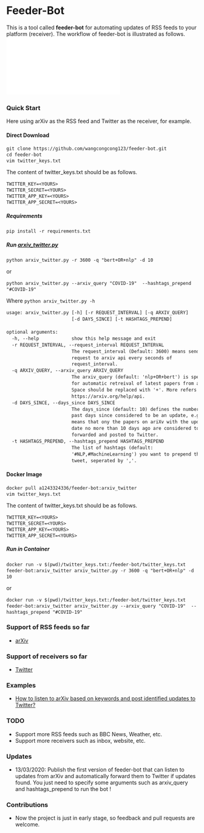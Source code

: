 # Feeder-Bot
 This is a tool called **feeder-bot** for automating updates of RSS feeds to your platform (receiver). The workflow of feeder-bot is illustrated as follows.
![](images/feeder-bot-flow.pdf)

### Quick Start

Here using arXiv as the RSS feed and Twitter as the receiver, for example.

#### Direct Download

``````shell
git clone https://github.com/wangcongcong123/feeder-bot.git
cd feeder-bot
vim twitter_keys.txt
``````
The content of twitter_keys.txt should be as follows.

	TWITTER_KEY=<YOURS>
	TWITTER_SECRET=<YOURS>
	TWITTER_APP_KEY=<YOURS>
	TWITTER_APP_SECRET=<YOURS>

##### Requirements

``````shell
pip install -r requirements.txt
``````

##### Run [arxiv_twitter.py](/arxiv_twitter.py)

``````shell
python arxiv_twitter.py -r 3600 -q "bert+OR+nlp" -d 10
``````
or

``````shell
python arxiv_twitter.py --arxiv_query "COVID-19"  --hashtags_prepend "#COVID-19"
``````

Where `python arxiv_twitter.py -h`

``````html
usage: arxiv_twitter.py [-h] [-r REQUEST_INTERVAL] [-q ARXIV_QUERY]
                        [-d DAYS_SINCE] [-t HASHTAGS_PREPEND]

optional arguments:
  -h, --help            show this help message and exit
  -r REQUEST_INTERVAL, --request_interval REQUEST_INTERVAL
                        The request_interval (Default: 3600) means sending
                        request to arxiv api every seconds of
                        request_interval.
  -q ARXIV_QUERY, --arxiv_query ARXIV_QUERY
                        The arxiv_query (default: 'nlp+OR+bert') is specified
                        for automatic retreival of latest papers from arxiv.
                        Space should be replaced with '+'. More refers to:
                        https://arxiv.org/help/api.
  -d DAYS_SINCE, --days_since DAYS_SINCE
                        The days_since (default: 10) defines the number of
                        past days since considered to be an update, e.g., 10
                        means that ony the papers on ariXv with the update
                        date no more than 10 days ago are considered to be
                        forwarded and posted to Twitter.
  -t HASHTAGS_PREPEND, --hashtags_prepend HASHTAGS_PREPEND
                        The list of hashtags (default:
                        '#NLP,#MachineLearning') you want to prepend the
                        tweet, seperated by ','.
``````

#### Docker Image

``````shell
docker pull a1243324336/feeder-bot:arxiv_twitter
vim twitter_keys.txt
``````

The content of twitter_keys.txt should be as follows.

	TWITTER_KEY=<YOURS>
	TWITTER_SECRET=<YOURS>
	TWITTER_APP_KEY=<YOURS>
	TWITTER_APP_SECRET=<YOURS>

##### Run in Container

``````shell
docker run -v $(pwd)/twitter_keys.txt:/feeder-bot/twitter_keys.txt feeder-bot:arxiv_twitter arxiv_twitter.py -r 3600 -q "bert+OR+nlp" -d 10
``````
or

``````shell
docker run -v $(pwd)/twitter_keys.txt:/feeder-bot/twitter_keys.txt feeder-bot:arxiv_twitter arxiv_twitter.py --arxiv_query "COVID-19"  --hashtags_prepend "#COVID-19"
``````

### Support of RSS feeds so far

- [arXiv](https://arxiv.org/)

### Support of receivers so far

- [Twitter](https://twitter.com/home)

### Examples

- [How to listen to arXiv based on keywords and post identified updates to Twitter?](https://wangcongcong123.github.io./How-to-listen-to-arXiv-based-on-keywords-and-post-identified-updates-to-Twitter/)

### TODO
- Support more RSS feeds such as BBC News, Weather, etc.
- Support more receivers such as inbox, website, etc.

### Updates

- 13/03/2020: Publish the first version of feeder-bot that can listen to updates from arXiv and automatically forward them to Twitter if updates found. You just need to specify some arguments such as arxiv_query and hashtags_prepend to run the bot !


### Contributions
- Now the project is just in early stage, so feedback and pull requests are welcome.




